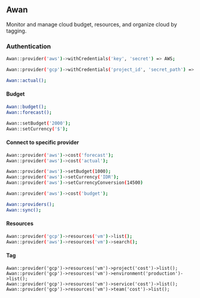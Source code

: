 ## Awan

Monitor and manage cloud budget, resources, and organize cloud by tagging.

### Authentication

```sh
Awan::provider('aws')->withCredentials('key', 'secret') => AWS;

Awan::provider('gcp')->withCredentials('project_id', 'secret_path') => GCP;

Awan::actual();
```

#### Budget

```sh
Awan::budget();
Awan::forecast();

Awan::setBudget('2000');
Awan::setCurrency('$');
```

#### Connect to specific provider 

```sh
Awan::provider('aws')->cost('forecast');
Awan::provider('aws')->cost('actual');

Awan::provider('aws')->setBudget(1000);
Awan::provider('aws')->setCurrency('IDR');
Awan::provider('aws')->setCurrencyConversion(14500)

Awan::provider('aws')->cost('budget');

Awan::providers();
Awan::sync();
```

#### Resources
```sh
Awan::provider('gcp')->resources('vm')->list();
Awan::provider('aws')->resources('vm')->search();
```

#### Tag
```
Awan::provider('gcp')->resources('vm')->project('cost')->list();
Awan::provider('gcp')->resources('vm')->environment('production')->list();
Awan::provider('gcp')->resources('vm')->service('cost')->list();
Awan::provider('gcp')->resources('vm')->team('cost')->list();
```

